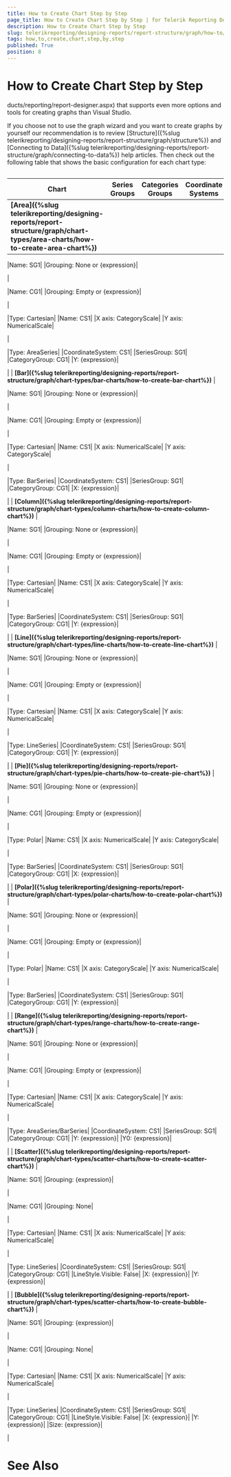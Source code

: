 ```yaml
---
title: How to Create Chart Step by Step
page_title: How to Create Chart Step by Step | for Telerik Reporting Documentation
description: How to Create Chart Step by Step
slug: telerikreporting/designing-reports/report-structure/graph/how-to/how-to-create-chart-step-by-step
tags: how,to,create,chart,step,by,step
published: True
position: 8
---
```


# How to Create Chart Step by Step

ducts/reporting/report-designer.aspx)         that supports even more options and tools for creating graphs than Visual Studio.          

If you choose not to use the graph wizard and you want to create graphs by yourself our         recommendation is to review [Structure]({%slug telerikreporting/designing-reports/report-structure/graph/structure%})          and [Connecting to Data]({%slug telerikreporting/designing-reports/report-structure/graph/connecting-to-data%}) help articles.         Then check out the following table that shows the basic configuration for each chart type:       

## 


| Chart | Series Groups | Categories Groups | Coordinate Systems | Series |
| ------ | ------ | ------ | ------ | ------ |
| __[Area]({%slug telerikreporting/designing-reports/report-structure/graph/chart-types/area-charts/how-to-create-area-chart%})__ |



|Name: SG1|
|Grouping: None or {expression}|


|



|Name: CG1|
|Grouping: Empty or {expression}|


|



|Type: Cartesian|
|Name: CS1|
|X axis: CategoryScale|
|Y axis: NumericalScale|


|



|Type: AreaSeries|
|CoordinateSystem: CS1|
|SeriesGroup: SG1|
|CategoryGroup: CG1|
|Y: {expression}|


|
| __[Bar]({%slug telerikreporting/designing-reports/report-structure/graph/chart-types/bar-charts/how-to-create-bar-chart%})__ |



|Name: SG1|
|Grouping: None or {expression}|


|



|Name: CG1|
|Grouping: Empty or {expression}|


|



|Type: Cartesian|
|Name: CS1|
|X axis: NumericalScale|
|Y axis: CategoryScale|


|



|Type: BarSeries|
|CoordinateSystem: CS1|
|SeriesGroup: SG1|
|CategoryGroup: CG1|
|X: {expression}|


|
| __[Column]({%slug telerikreporting/designing-reports/report-structure/graph/chart-types/column-charts/how-to-create-column-chart%})__ |



|Name: SG1|
|Grouping: None or {expression}|


|



|Name: CG1|
|Grouping: Empty or {expression}|


|



|Type: Cartesian|
|Name: CS1|
|X axis: CategoryScale|
|Y axis: NumericalScale|


|



|Type: BarSeries|
|CoordinateSystem: CS1|
|SeriesGroup: SG1|
|CategoryGroup: CG1|
|Y: {expression}|


|
| __[Line]({%slug telerikreporting/designing-reports/report-structure/graph/chart-types/line-charts/how-to-create-line-chart%})__ |



|Name: SG1|
|Grouping: None or {expression}|


|



|Name: CG1|
|Grouping: Empty or {expression}|


|



|Type: Cartesian|
|Name: CS1|
|X axis: CategoryScale|
|Y axis: NumericalScale|


|



|Type: LineSeries|
|CoordinateSystem: CS1|
|SeriesGroup: SG1|
|CategoryGroup: CG1|
|Y: {expression}|


|
| __[Pie]({%slug telerikreporting/designing-reports/report-structure/graph/chart-types/pie-charts/how-to-create-pie-chart%})__ |



|Name: SG1|
|Grouping: None or {expression}|


|



|Name: CG1|
|Grouping: Empty or {expression}|


|



|Type: Polar|
|Name: CS1|
|X axis: NumericalScale|
|Y axis: CategoryScale|


|



|Type: BarSeries|
|CoordinateSystem: CS1|
|SeriesGroup: SG1|
|CategoryGroup: CG1|
|X: {expression}|


|
| __[Polar]({%slug telerikreporting/designing-reports/report-structure/graph/chart-types/polar-charts/how-to-create-polar-chart%})__ |



|Name: SG1|
|Grouping: None or {expression}|


|



|Name: CG1|
|Grouping: Empty or {expression}|


|



|Type: Polar|
|Name: CS1|
|X axis: CategoryScale|
|Y axis: NumericalScale|


|



|Type: BarSeries|
|CoordinateSystem: CS1|
|SeriesGroup: SG1|
|CategoryGroup: CG1|
|Y: {expression}|


|
| __[Range]({%slug telerikreporting/designing-reports/report-structure/graph/chart-types/range-charts/how-to-create-range-chart%})__ |



|Name: SG1|
|Grouping: None or {expression}|


|



|Name: CG1|
|Grouping: Empty or {expression}|


|



|Type: Cartesian|
|Name: CS1|
|X axis: CategoryScale|
|Y axis: NumericalScale|


|



|Type: AreaSeries/BarSeries|
|CoordinateSystem: CS1|
|SeriesGroup: SG1|
|CategoryGroup: CG1|
|Y: {expression}|
|Y0: {expression}|


|
| __[Scatter]({%slug telerikreporting/designing-reports/report-structure/graph/chart-types/scatter-charts/how-to-create-scatter-chart%})__ |



|Name: SG1|
|Grouping: {expression}|


|



|Name: CG1|
|Grouping: None|


|



|Type: Cartesian|
|Name: CS1|
|X axis: NumericalScale|
|Y axis: NumericalScale|


|



|Type: LineSeries|
|CoordinateSystem: CS1|
|SeriesGroup: SG1|
|CategoryGroup: CG1|
|LineStyle.Visible: False|
|X: {expression}|
|Y: {expression}|


|
| __[Bubble]({%slug telerikreporting/designing-reports/report-structure/graph/chart-types/scatter-charts/how-to-create-bubble-chart%})__ |



|Name: SG1|
|Grouping: {expression}|


|



|Name: CG1|
|Grouping: None|


|



|Type: Cartesian|
|Name: CS1|
|X axis: NumericalScale|
|Y axis: NumericalScale|


|



|Type: LineSeries|
|CoordinateSystem: CS1|
|SeriesGroup: SG1|
|CategoryGroup: CG1|
|LineStyle.Visible: False|
|X: {expression}|
|Y: {expression}|
|Size: {expression}|


|




# See Also
